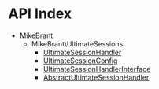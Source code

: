 API Index
=========

* MikeBrant
    * MikeBrant\UltimateSessions
        * [UltimateSessionHandler](MikeBrant-UltimateSessions-UltimateSessionHandler.md)
        * [UltimateSessionConfig](MikeBrant-UltimateSessions-UltimateSessionConfig.md)
        * [UltimateSessionHandlerInterface](MikeBrant-UltimateSessions-UltimateSessionHandlerInterface.md)
        * [AbstractUltimateSessionHandler](MikeBrant-UltimateSessions-AbstractUltimateSessionHandler.md)

